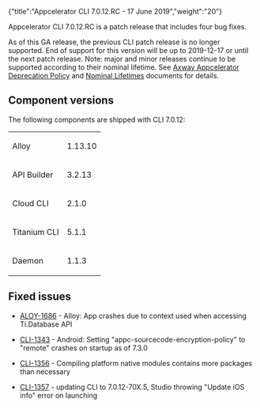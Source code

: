 {"title":"Appcelerator CLI 7.0.12.RC - 17 June 2019","weight":"20"}

Appcelerator CLI 7.0.12.RC is a patch release that includes four bug fixes.

As of this GA release, the previous CLI patch release is no longer supported. End of support for this version will be up to 2019-12-17 or until the next patch release. Note: major and minor releases continue to be supported according to their nominal lifetime. See [Axway Appcelerator Deprecation Policy](/docs/appc/AMPLIFY_Appcelerator_Services_Overview/Axway_Appcelerator_Deprecation_Policy/) and [Nominal Lifetimes](/docs/appc/AMPLIFY_Appcelerator_Services_Overview/Axway_Appcelerator_Product_Lifecycle/#nominal-lifetimes) documents for details.

## Component versions

The following components are shipped with CLI 7.0.12:

<table class="confluenceTable"><thead class=" "></thead><tfoot class=" "></tfoot><tbody class=" "><tr><td class="confluenceTd" rowspan="1" colspan="1"><p>Alloy</p></td><td class="confluenceTd" rowspan="1" colspan="1"><p class="p1">1.13.10</p></td></tr><tr><td class="confluenceTd" rowspan="1" colspan="1"><p>API Builder</p></td><td class="confluenceTd" rowspan="1" colspan="1"><p class="p1">3.2.13</p></td></tr><tr><td class="confluenceTd" rowspan="1" colspan="1"><p>Cloud CLI</p></td><td class="confluenceTd" rowspan="1" colspan="1"><p class="p1">2.1.0</p></td></tr><tr><td class="confluenceTd" rowspan="1" colspan="1"><p>Titanium CLI</p></td><td class="confluenceTd" rowspan="1" colspan="1"><p class="p1">5.1.1</p></td></tr><tr><td class="confluenceTd" rowspan="1" colspan="1"><p>Daemon</p></td><td class="confluenceTd" rowspan="1" colspan="1"><p class="p1">1.1.3</p></td></tr></tbody></table>

## Fixed issues

* [ALOY-1686](https://jira.appcelerator.org/browse/ALOY-1686) - Alloy: App crashes due to context used when accessing Ti.Database API

* [CLI-1343](https://jira.appcelerator.org/browse/CLI-1343) - Android: Setting "appc-sourcecode-encryption-policy" to "remote" crashes on startup as of 7.3.0

* [CLI-1356](https://jira.appcelerator.org/browse/CLI-1356?src=confmacro) - Compiling platform native modules contains more packages than necessary

* [CLI-1357](https://jira.appcelerator.org/browse/CLI-1357?src=confmacro) - updating CLI to 7.0.12-70X.5, Studio throwing "Update iOS info" error on launching
